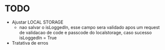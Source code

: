 # TODO

- Ajustar LOCAL STORAGE
    - nao salvar o isLoggedIn, esse campo sera validado apos um request de validacao de code e passcode do localstorage,
      caso sucesso isLoggedIn = True
- Tratativa de erros
